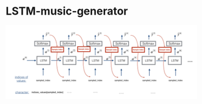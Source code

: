 # LSTM-music-generator
![alt text](https://github.com/MostafaAhmed456/LSTM-music-generator/blob/master/music_gen.png)
